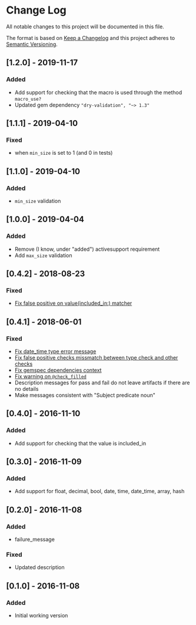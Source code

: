 # Change Log
All notable changes to this project will be documented in this file.

The format is based on [Keep a Changelog](http://keepachangelog.com/)
and this project adheres to [Semantic Versioning](http://semver.org/).

## [1.2.0] - 2019-11-17
### Added
- Add support for checking that the macro is used through the method `macro_use?`
- Updated gem dependency `"dry-validation", "~> 1.3"`

## [1.1.1] - 2019-04-10
### Fixed
- when `min_size` is set to 1 (and 0 in tests)

## [1.1.0] - 2019-04-10
### Added
- `min_size` validation

## [1.0.0] - 2019-04-04
### Added
- Remove (I know, under "added") activesupport requirement
- Add `max_size` validation

## [0.4.2] - 2018-08-23
### Fixed
- [Fix false positive on value(included_in:) matcher](https://github.com/bloom-solutions/dry-validation-matchers/pull/10)

## [0.4.1] - 2018-06-01
### Fixed
- [Fix date_time type error message](https://github.com/bloom-solutions/dry-validation-matchers/pull/9)
- [Fix false positive checks missmatch between type check and other checks](https://github.com/bloom-solutions/dry-validation-matchers/pull/9)
- [Fix gemspec dependencies context](https://github.com/bloom-solutions/dry-validation-matchers/pull/8)
- [Fix warning on `@check_filled`](https://github.com/bloom-solutions/dry-validation-matchers/pull/7)
- Description messages for pass and fail do not leave artifacts if there are no details
- Make messages consistent with "Subject predicate noun"

## [0.4.0] - 2016-11-10
### Added
- Add support for checking that the value is included_in

## [0.3.0] - 2016-11-09
### Added
- Add support for float, decimal, bool, date, time, date_time, array, hash

## [0.2.0] - 2016-11-08
### Added
- failure_message

### Fixed
- Updated description

## [0.1.0] - 2016-11-08
### Added
- Initial working version

